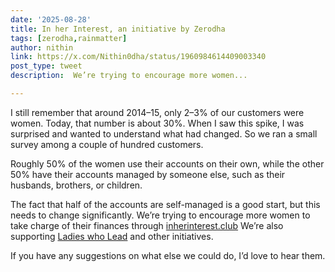 ```yaml
---
date: '2025-08-28'
title: In her Interest, an initiative by Zerodha
tags: [zerodha,rainmatter]
author: nithin
link: https://x.com/Nithin0dha/status/1960984614409003340
post_type: tweet
description:  We’re trying to encourage more women...

---
```

I still remember that around 2014–15, only 2–3% of our customers were women. Today, that number is about 30%. When I saw this spike, I was surprised and wanted to understand what had changed. So we ran a small survey among a couple of hundred customers.

Roughly 50% of the women use their accounts on their own, while the other 50% have their accounts managed by someone else, such as their husbands, brothers, or children.

The fact that half of the accounts are self-managed is a good start, but this needs to change significantly. We’re trying to encourage more women to take charge of their finances through [inherinterest.club](https://t.co/lMYvlgBMy4) We’re also supporting [Ladies who Lead](https://x.com/ladieswholead_)
and other initiatives.

If you have any suggestions on what else we could do, I’d love to hear them.
